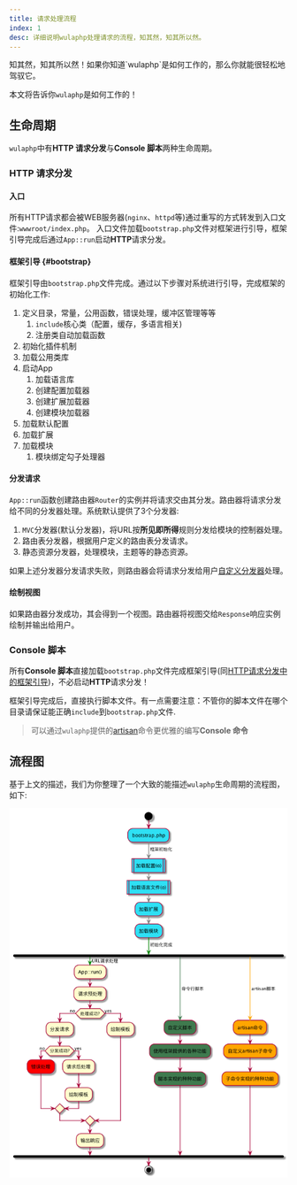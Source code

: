 ```yaml
---
title: 请求处理流程
index: 1
desc: 详细说明wulaphp处理请求的流程，知其然，知其所以然。
---
```


<p class="success" markdown=1>知其然，知其所以然！如果你知道`wulaphp`是如何工作的，那么你就能很轻松地驾驭它。</p>

本文将告诉你`wulaphp`是如何工作的！

## 生命周期

`wulaphp`中有**HTTP 请求分发**与**Console 脚本**两种生命周期。

### HTTP 请求分发

#### 入口

所有HTTP请求都会被WEB服务器(`nginx`、`httpd`等)通过重写的方式转发到入口文件:`wwwroot/index.php`。
入口文件加载`bootstrap.php`文件对框架进行引导，框架引导完成后通过`App::run`启动**HTTP**请求分发。

#### 框架引导 {#bootstrap}

框架引导由`bootstrap.php`文件完成。通过以下步骤对系统进行引导，完成框架的初始化工作:

1. 定义目录，常量，公用函数，错误处理，缓冲区管理等等
   1. `include`核心类（配置，缓存，多语言相关)
   2. 注册类自动加载函数
2. 初始化插件机制
3. 加载公用类库
4. 启动App
   1. 加载语言库
   2. 创建配置加载器
   3. 创建扩展加载器
   4. 创建模块加载器
5. 加载默认配置
6. 加载扩展
7. 加载模块
   1. 模块绑定勾子处理器

#### 分发请求

`App::run`函数创建路由器`Router`的实例并将请求交由其分发。路由器将请求分发给不同的分发器处理。系统默认提供了3个分发器:

1. `MVC`分发器(默认分发器)，将URL按**所见即所得**规则分发给模块的控制器处理。
2. 路由表分发器，根据用户定义的路由表分发请求。
3. 静态资源分发器，处理模块，主题等的静态资源。

如果上述分发器分发请求失败，则路由器会将请求分发给用户[自定义分发器](advance/dispacther.md)处理。

#### 绘制视图

如果路由器分发成功，其会得到一个视图。路由器将视图交给`Response`响应实例绘制并输出给用户。

### Console 脚本

所有**Console 脚本**直接加载`bootstrap.php`文件完成框架引导(同[HTTP请求分发中的框架引导](#bootstrap))，不必启动**HTTP**请求分发！

框架引导完成后，直接执行脚本文件。有一点需要注意：不管你的脚本文件在哪个目录请保证能正确`include`到`bootstrap.php`文件.

> 可以通过`wulaphp`提供的[artisan](artisan/index.md)命令更优雅的编写**Console 命令**

## 流程图

基于上文的描述，我们为你整理了一个大致的能描述`wulaphp`生命周期的流程图，如下:

![wulaphp流程图](/themes/imgs/flow.png)
